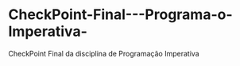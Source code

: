 # CheckPoint-Final---Programa-o-Imperativa-
CheckPoint Final da disciplina de Programação Imperativa
